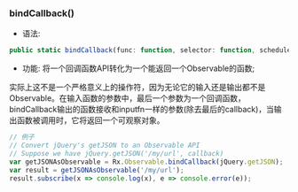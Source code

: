 ### bindCallback()

- 语法:

```ts
public static bindCallback(func: function, selector: function, scheduler: Scheduler): function(...params: *): Observable
```
- 功能:
将一个回调函数API转化为一个能返回一个Observable的函数;

实际上这不是一个严格意义上的操作符，因为无论它的输入还是输出都不是Observable。在输入函数的参数中，最后一个参数为一个回调函数，bindCallback输出的函数接收和inputfn一样的参数(除去最后的callback)，当输出函数被调用时，它将返回一个可观察对象。

```js
// 例子
// Convert jQuery's getJSON to an Observable API
// Suppose we have jQuery.getJSON('/my/url', callback)
var getJSONAsObservable = Rx.Observable.bindCallback(jQuery.getJSON);
var result = getJSONAsObservable('/my/url');
result.subscribe(x => console.log(x), e => console.error(e));
```